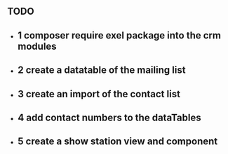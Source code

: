 ## TODO
- ## 1 composer require exel package into the crm modules 
- ## 2 create a datatable of the mailing list 
- ## 3 create an import of the contact list
- ## 4 add contact numbers to the dataTables 
- ## 5 create a show station view and component 
